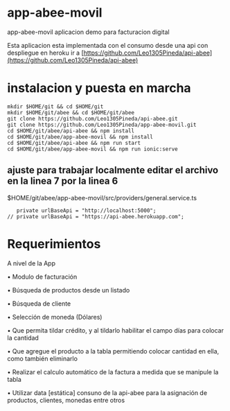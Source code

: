 # app-abee-movil
app-abee-movil aplicacion demo para facturacion digital

Esta aplicacion esta implementada con el consumo desde una api con despliegue en heroku
ir a [https://github.com/Leo1305Pineda/api-abee](https://github.com/Leo1305Pineda/api-abee)

# instalacion y puesta en marcha

```
mkdir $HOME/git && cd $HOME/git
mkdir $HOME/git/abee && cd $HOME/git/abee
git clone https://github.com/Leo1305Pineda/api-abee.git
git clone https://github.com/Leo1305Pineda/app-abee-movil.git
cd $HOME/git/abee/api-abee && npm install
cd $HOME/git/abee/app-abee-movil && npm install
cd $HOME/git/abee/api-abee && npm run start
cd $HOME/git/abee/app-abee-movil && npm run ionic:serve

```

## ajuste para trabajar localmente editar el archivo en la linea 7 por la linea 6

$HOME/git/abee/app-abee-movil/src/providers/general.service.ts
```
   private urlBaseApi = "http://localhost:5000";
// private urlBaseApi = "https://api-abee.herokuapp.com";

```

# Requerimientos

A nivel de la App

• Modulo de facturación

• Búsqueda de productos desde un listado

• Búsqueda de cliente

• Selección de moneda (Dólares)

• Que permita tildar crédito, y al tildarlo habilitar el campo días para colocar la cantidad

• Que agregue el producto a la tabla permitiendo colocar cantidad en ella, como también eliminarlo

• Realizar el calculo automático de la factura a medida que se manipule la tabla

• Utilizar data [estática] consuno de la api-abee para la asignación de productos, clientes, monedas entre otros



